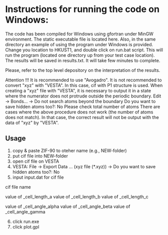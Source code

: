 # Instructions for running the code on Windows:

The code has been  compiled for Windows using gfortran under MinGW environment. The static executable file is located here. Also, in the same
directory an example of using the program under Windows is provided. Change you location to HKUST1, and double click on run.bat script. This will run the program (located
one directory up from your test case location). The results will be saved  in results.txt. It will take few minutes to complete.

Please, refer to the top level depository on the interpretation of the results.

Attention !!!
  It is recommended to use "Avogadro". 
  It is not recommended to convert "xyz" with "VESTA". In this case, cif with P1 structure is used. 
  When creating a "xyz" file with "VESTA", it is necessary to output it in a state where the numerator does not protrude outside the periodic boundary. 
    Edit -> Bonds... -> Do not search atoms beyond the boundary
    Do you want to save hidden atoms too?: No
    Please check total number of atoms
  There are cases where the above procedure does not work (the number of atoms does not match). In that case, the correct result will not be output with the data of "xyz" by "VESTA". 

## Usage
1. copy & paste ZIF-90 to oteher name (e.g., NEW-folder)
2. put cif file into NEW-folder
3. open cif file on VESTA
4. VESTA: File -> Export Data ... (xyz file (*.xyz)) -> Do you want to save hidden atoms too?: No
5. input input.dat for cif file

cif file name


value of _cell_length_a    value of _cell_length_b    value of _cell_length_c


value of _cell_angle_alpha    value of _cell_angle_beta    value of _cell_angle_gamma

6. click run.exe
7. click plot.gpl
